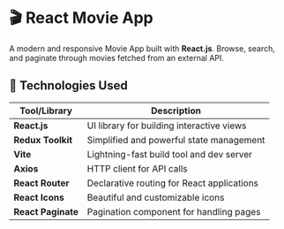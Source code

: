 # 🎬 React Movie App

A modern and responsive Movie App built with **React.js**. Browse, search, and paginate through movies fetched from an external API.

## 🚀 Technologies Used

| Tool/Library       | Description                                  |
|--------------------|----------------------------------------------|
| **React.js**       | UI library for building interactive views    |
| **Redux Toolkit**  | Simplified and powerful state management     |
| **Vite**           | Lightning-fast build tool and dev server     |
| **Axios**          | HTTP client for API calls                    |
| **React Router**   | Declarative routing for React applications   |
| **React Icons**    | Beautiful and customizable icons             |
| **React Paginate** | Pagination component for handling pages      |